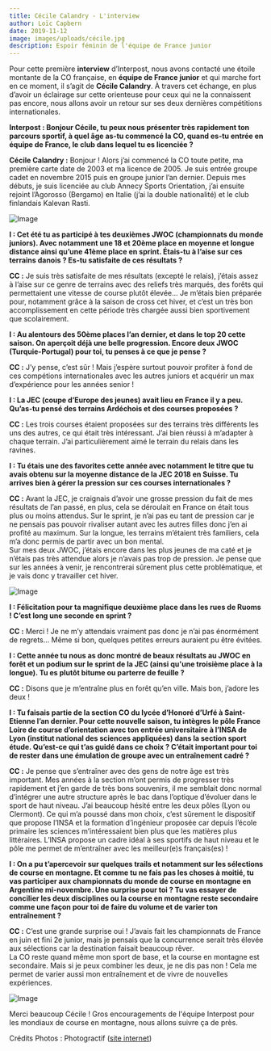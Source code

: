 ```yaml
---
title: Cécile Calandry - L'interview
author: Loïc Capbern
date: 2019-11-12
image: images/uploads/cécile.jpg
description: Espoir féminin de l'équipe de France junior
---
```


Pour cette première **interview** d’Interpost, nous avons contacté une étoile montante de la CO française, en **équipe de France junior** et qui marche fort en ce moment, il s’agit de **Cécile Calandry**. À travers cet échange, en plus d’avoir un éclairage sur cette orienteuse pour ceux qui ne la connaissent pas encore, nous allons avoir un retour sur ses deux dernières compétitions internationales.


**Interpost : Bonjour Cécile, tu peux nous présenter très rapidement ton parcours sportif, à quel âge as-tu commencé la CO, quand es-tu entrée en équipe de France, le club dans lequel tu es licenciée ?**

**Cécile Calandry :** Bonjour ! Alors j’ai commencé la CO toute petite, ma première carte date de 2003 et ma licence de 2005. Je suis entrée groupe cadet en novembre 2015 puis en groupe junior l’an dernier.
Depuis mes débuts, je suis licenciée au club Annecy Sports Orientation, j’ai ensuite rejoint l’Agorosso (Bergamo) en Italie (j’ai la double nationalité) et le club finlandais Kalevan Rasti.

![Image](images/uploads/48899510686_34a547f450_o.jpg)

**I : Cet été tu as participé à tes deuxièmes JWOC (championnats du monde juniors). Avec notamment une 18 et 20ème place en moyenne et longue distance ainsi qu’une 41ème place en sprint. Étais-tu à l’aise sur ces terrains danois ? Es-tu satisfaite de ces résultats ?**

**CC :** Je suis très satisfaite de mes résultats (excepté le relais), j’étais assez à l’aise sur ce genre de terrains avec des reliefs très marqués, des forêts qui permettaient une vitesse de course plutôt élevée... Je m’étais bien préparée pour, notamment grâce à la saison de cross cet hiver, et c’est un très bon accomplissement en cette période très chargée aussi bien sportivement que scolairement.

**I : Au alentours des 50ème places l’an dernier, et dans le top 20 cette saison. On aperçoit déjà une belle progression. Encore deux JWOC (Turquie-Portugal) pour toi, tu penses à ce que je pense ?**

**CC :** J’y pense, c’est sûr ! Mais j’espère surtout pouvoir profiter à fond de ces compétions internationales avec les autres juniors et acquérir un max d’expérience pour les années senior !

**I : La JEC (coupe d’Europe des jeunes) avait lieu en France il y a peu. Qu’as-tu pensé des terrains Ardéchois et des courses proposées ?**

**CC :** Les trois courses étaient proposées sur des terrains très différents les uns des autres, ce qui était très intéressant. J’ai bien réussi à m’adapter à chaque terrain. J’ai particulièrement aimé le terrain du relais dans les ravines.

**I : Tu étais une des favorites cette année avec notamment le titre que tu avais obtenu sur la moyenne distance de la JEC 2018 en Suisse. Tu arrives bien à gérer la pression sur ces courses internationales ?**

**CC :** Avant la JEC, je craignais d’avoir une grosse pression du fait de mes résultats de l’an passé, en plus, cela se déroulait en France on était tous plus ou moins attendus. Sur le sprint, je n’ai pas eu tant de pression car je ne pensais pas pouvoir rivaliser autant avec les autres filles donc j’en ai profité au maximum. Sur la longue, les terrains m’étaient très familiers, cela m’a donc permis de partir avec un bon mental.  
Sur mes deux JWOC, j’étais encore dans les plus jeunes de ma caté et je n’étais pas très attendue alors je n’avais pas trop de pression. Je pense que sur les années à venir, je rencontrerai sûrement plus cette problématique, et je vais donc y travailler cet hiver.

![Image](images/uploads/48843066218_50f265922f_o.jpg)

**I : Félicitation pour ta magnifique deuxième place dans les rues de Ruoms ! C’est long une seconde en sprint ?**

**CC :** Merci ! Je ne m’y attendais vraiment pas donc je n’ai pas énormément de regrets… Même si bon, quelques petites erreurs auraient pu être évitées.

**I : Cette année tu nous as donc montré de beaux résultats au JWOC en forêt et un podium sur le sprint de la JEC (ainsi qu'une troisième place à la longue). Tu es plutôt bitume ou parterre de feuille ?**

**CC :** Disons que je m’entraîne plus en forêt qu’en ville. Mais bon, j’adore les deux !

**I : Tu faisais partie de la section CO du lycée d’Honoré d’Urfé à Saint-Etienne l’an dernier. Pour cette nouvelle saison, tu intègres le pôle France Loire de course d’orientation avec ton entrée universitaire à l’INSA de Lyon (institut national des sciences appliquées) dans la section sport étude. Qu’est-ce qui t’as guidé dans ce choix ? C’était important pour toi de rester dans une émulation de groupe avec un entraînement cadré ?**

**CC :** Je pense que s’entraîner avec des gens de notre âge est très important. Mes années à la section m’ont permis de progresser très rapidement et j’en garde de très bons souvenirs, il me semblait donc normal d’intégrer une autre structure après le bac dans l’optique d’évoluer dans le sport de haut niveau. J’ai beaucoup hésité entre les deux pôles (Lyon ou Clermont). Ce qui m’a poussé dans mon choix, c’est sûrement le dispositif que propose l’INSA et la formation d’ingénieur proposée car depuis l’école primaire les sciences m’intéressaient bien plus que les matières plus littéraires. L’INSA propose un cadre idéal à ses sportifs de haut niveau et le pôle me permet de m’entraîner avec les meilleur(e)s français(es) !

**I : On a pu t’apercevoir sur quelques trails et notamment sur les sélections de course en montagne. Et comme tu ne fais pas les choses à moitié, tu vas participer aux championnats du monde de course en montagne en Argentine mi-novembre. Une surprise pour toi ? Tu vas essayer de concilier les deux disciplines ou la course en montagne reste secondaire comme une façon pour toi de faire du volume et de varier ton entraînement ?**

**CC :** C’est une grande surprise oui ! J’avais fait les championnats de France en juin et fini 2e junior, mais je pensais que la concurrence serait très élevée aux sélections car la destination faisait beaucoup rêver.  
La CO reste quand même mon sport de base, et la course en montagne est secondaire. Mais si je peux combiner les deux, je ne dis pas non ! Cela me permet de varier aussi mon entraînement et de vivre de nouvelles expériences.

![Image](images/uploads/48843511746_fa4cf4fe66_o.jpg)

Merci beaucoup Cécile ! Gros encouragements de l'équipe Interpost pour les mondiaux de course en montagne, nous allons suivre ça de près.

Crédits Photos : Photogractif ([site internet](https://photogractif.fr/))